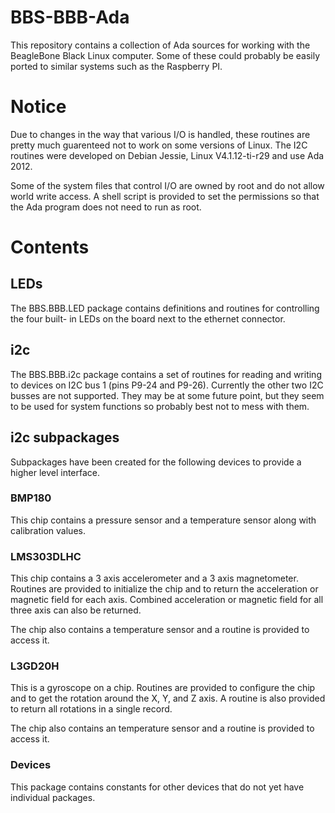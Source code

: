 # BBS-BBB-Ada
This repository contains a collection of Ada sources for working with the
BeagleBone Black Linux computer.  Some of these could probably be easily ported
to similar systems such as the Raspberry PI.

# Notice
Due to changes in the way that various I/O is handled, these routines are pretty much
guarenteed not to work on some versions of Linux.  The I2C routines were developed on
Debian Jessie, Linux V4.1.12-ti-r29 and use Ada 2012.

Some of the system files that control I/O are owned by root and do not allow world
write access.  A shell script is provided to set the permissions so that the Ada
program does not need to run as root.

# Contents
## LEDs
The BBS.BBB.LED package contains definitions and routines for controlling the four built-
in LEDs on the board next to the ethernet connector.

## i2c
The BBS.BBB.i2c package contains a set of routines for reading and writing to
devices on I2C bus 1 (pins P9-24 and P9-26).  Currently the other two I2C busses
are not supported.  They may be at some future point, but they seem to be used
for system functions so probably best not to mess with them.

## i2c subpackages
Subpackages have been created for the following devices to provide a higher level interface.

### BMP180
This chip contains a pressure sensor and a temperature sensor along with calibration
values.

### LMS303DLHC
This chip contains a 3 axis accelerometer and a 3 axis magnetometer.  Routines are provided
to initialize the chip and to return the acceleration or magnetic field for each axis.
Combined acceleration or magnetic field for all three axis can also be returned.

The chip also contains a temperature sensor and a routine is provided to access it.

### L3GD20H
This is a gyroscope on a chip.  Routines are provided to configure the chip and to get
the rotation around the X, Y, and Z axis.  A routine is also provided to return all
rotations in a single record.

The chip also contains an temperature sensor and a routine is provided to access it.

### Devices
This package contains constants for other devices that do not yet have individual packages.
